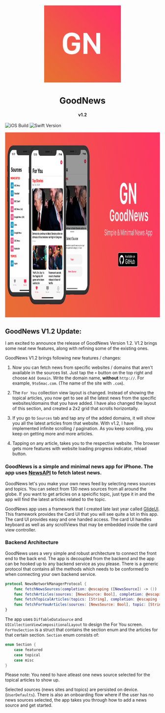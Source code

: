 
 
 <p align="center">
  <img width="250" height="250" src="https://github.com/Onaeem26/GoodNews/blob/master/GNLogoSmall.png">
</p>
<h1 align="center">GoodNews</h1>
<h4 align="center">v1.2</h4>

![iOS Build](https://camo.githubusercontent.com/c86345972e600bcb5df94a29e717be86260736d7/68747470733a2f2f696d672e736869656c64732e696f2f62616467652f694f532d31332e302b2d626c75652e737667) ![Swift Version](https://camo.githubusercontent.com/667f6dfa9824258f1bea9b0cefb960b3f983092f/68747470733a2f2f696d672e736869656c64732e696f2f62616467652f53776966742d352e312d627269676874677265656e2e737667) 
 <p align="center">
  <img width="1200" height="600" src="https://github.com/Onaeem26/GoodNews/blob/master/gnpromobanner.jpg">
</p>

<h2> GoodNews V1.2 Update: </h2>
I am excited to announce the release of GoodNews Version 1.2. V1.2 brings some neat new features, along with refining some of the existing ones. 

GoodNews V1.2 brings following new features / changes: 

1. Now you can fetch news from specific websites / domains that aren't available in the sources list. Just tap the `+` button on the top right and choose `Add Domain`. Write the domain name, <b>without</b> `http://`. For example, `9to5mac.com`. (The name of the site with `.com`).

2. The `For You` collection view layout is changed. Instead of showing the topical articles, you now get to see all the latest news from the specific websites/domains that you have added. I have also changed the layout of this section, and created a 2x2 grid that scrolls horizontally. 

3. If you go to `Sources` tab and tap any of the added domains, it will show you all the latest articles from that website. With v1.2, I have implemented infinite scrolling / pagination. As you keep scrolling, you keep on getting more and more articles.  

4. Tapping on any article, takes you to the respective website. The browser gets more features with website loading progress indicator, reload button. 



<h3>GoodNews is a simple and minimal news app for iPhone. The app uses <a href="https://newsapi.org">NewsAPI</a> to fetch latest news.</h3>

 GoodNews let's you make your own news feed by selecting news sources and topics. You can select from 130 news sources from all around the globe. If you want to get articles on a speicific topic, just type it in and the app will find the latest articles related to the topic.

GoodNews app uses a framework that I created late last year called <a href="https://newsapi.org">GlideUI</a>. This framework provides the Card UI that you will see quite a lot in this app. The card UI provides easy and one handed access. The card UI handles keyboard as well as any scrollViews that may be embedded inside the card view controller. 

<h3> Backend Architecture </h3>
GoodNews uses a very simple and robust architecture to connect the front end to the back end. The app is decoupled from the backend and the app can be hooked up to any backend service as you please. There is a generic protocol that contains all the methods which needs to be conformed to when connecting your own backend service. 

```swift
protocol NewsNetworkManagerProtocol {
    func fetchNewsSources(completion: @escaping ([NewsSource]) -> ())
    func fetchArticles(sources: [NewsSource: Bool], completion: @escaping ([ForYouSection]) -> ())
    func fetchTopicalArticles(topics: [String], completion: @escaping (ForYouSection) -> ())
    func fetchForYouArticles(sources: [NewsSource: Bool], topic: [String]?, completion: @escaping ([ForYouSection]) -> ())
}
```


The app uses ```DiffableDataSource``` and ```UICollectionViewCompositionalLayout``` to design the For You screen. 
```ForYouSection``` is a struct that contains the section enum and the articles for that certain section. 
```Section``` enum consists of: 
```swift
enum Section {
    case featured
    case topical
    case misc
}
```
Please note: You need to have atleast one news source selected for the topical articles to show up. 

Selected sources (news sites and topics) are persisted on device. (```UserDefaults```). There is also an onboarding flow where if the user has no news sources selected, the app takes you through how to add a news source and get started. 



